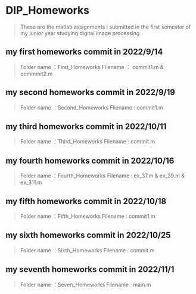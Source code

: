 # DIP_Homeworks
> These are the matlab assignments I submitted in the first semester of my junior year studying digital image processing

## my first homeworks commit in **2022/9/14**
> Folder name ：First_Homeworks
> Filename ： commit1.m & commmit2.m


## my second homeworks commit in **2022/9/19**
> Folder name ：Second_Homeworks
> Fliename : commit1.m


## my third homeworks commit in **2022/10/11**
> Folder name ：Third_Homeworks
> Filename : commit.m

## my fourth homeworks commit in **2022/10/16**
> Folder name ：Fourth_Homeworks
> Filename : ex_37.m & ex_39.m & ex_311.m


## my fifth homeworks commit in **2022/10/18**
> Folder name ：Fifth_Homeworks
> Filename : commit1.m


## my sixth homeworks commit in **2022/10/25**
> Folder name ：Sixth_Homeworks
> Filename : commit.m


## my seventh homeworks commit in **2022/11/1**
> Folder name ：Seven_Homeworks
> Filename : main.m
